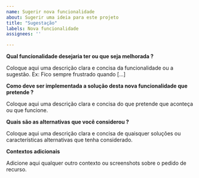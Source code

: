 ```yaml
---
name: Sugerir nova funcionalidade
about: Sugerir uma ideia para este projeto
title: "Sugestação"
labels: Nova funcionalidade
assignees: ''

---
```


**Qual funcionalidade desejaria ter ou que seja melhorada ?**

Coloque aqui uma descrição clara e concisa da funcionalidade ou a sugestão. Ex: Fico sempre frustrado quando [...]

**Como deve ser implementada a solução desta nova funcionalidade que pretende ?**

Coloque aqui uma descrição clara e concisa do que pretende que aconteça ou que funcione.

**Quais são as alternativas que você considerou ?**

Coloque aqui uma descrição clara e concisa de quaisquer soluções ou características alternativas que tenha considerado.

**Contextos adicionais**

Adicione aqui qualquer outro contexto ou screenshots sobre o pedido de recurso.
